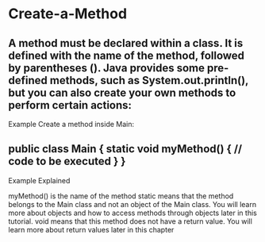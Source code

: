 # Create-a-Method
A method must be declared within a class. It is defined with the name of the method, followed by parentheses (). Java provides some pre-defined methods, such as System.out.println(), but you can also create your own methods to perform certain actions:
----------------------------------------------------------------------------------------------------------------------------------------------------------
Example
Create a method inside Main:

public class Main {
  static void myMethod() {
    // code to be executed
  }
}
 ------------------------------------------------------------------------------------------------------------------------------------------------------------
Example Explained

myMethod() is the name of the method
static means that the method belongs to the Main class and not an object of the Main class. You will learn more about objects and how to access methods through objects later in this tutorial.
void means that this method does not have a return value. You will learn more about return values later in this chapter

